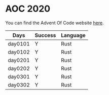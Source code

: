 # AOC 2020

You can find the Advent Of Code website [here](https://adventofcode.com/2020).

| Days    | Success | Language |
| ------- | ------- | -------- |
| day0101 | Y       | Rust     |
| day0102 | Y       | Rust     |
| day0201 | Y       | Rust     |
| day0202 | Y       | Rust     |
| day0301 | Y       | Rust     |
| day0302 | Y       | Rust     |
